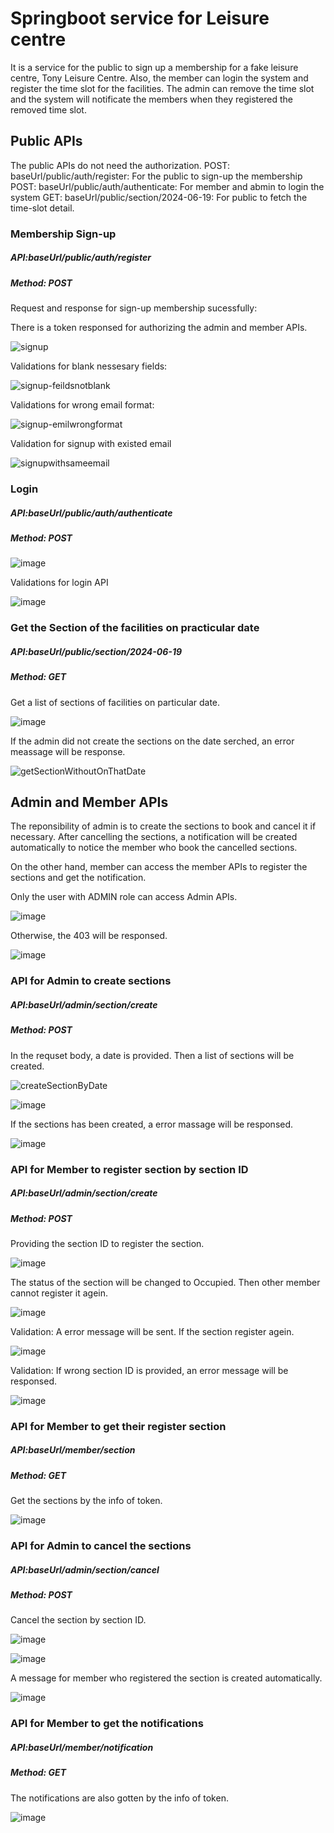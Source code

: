 <h1>Springboot service for Leisure centre</h1>
<p>It is a service for the public to sign up a membership for a fake leisure centre, Tony Leisure Centre. Also, the member can login the system and register the time slot for the facilities. The admin can remove the time slot and the system will notificate the members when they registered the removed time slot.</p>

<h2>Public APIs</h2>
The public APIs do not need the authorization. 
POST: baseUrl/public/auth/register: For the public to sign-up the membership
POST: baseUrl/public/auth/authenticate: For member and abmin to login the system
GET: baseUrl/public/section/2024-06-19: For public to fetch the time-slot detail.

<h3>Membership Sign-up</h3>
<h5>API:baseUrl/public/auth/register</h5>
<h5>Method: POST</h5>
<p>Request and response for sign-up membership sucessfully:</p>
<p>There is a token responsed for authorizing the admin and member APIs.</p>

![signup](https://github.com/user-attachments/assets/7597ec28-eafa-438b-a652-03e295ee4dd0)

<p>Validations for blank nessesary fields:</p>

![signup-feildsnotblank](https://github.com/user-attachments/assets/5cf0ebf1-55d6-45a9-a043-0af4c3e3a4b5)

<p>Validations for wrong email format:</p>

![signup-emilwrongformat](https://github.com/user-attachments/assets/82287613-cabc-445c-ace6-80a06904a663)

<p>Validation for signup with existed email</p>

![signupwithsameemail](https://github.com/user-attachments/assets/80e98b99-6654-43b5-9264-8931a76a14e6)

<h3>Login</h3>
<h5>API:baseUrl/public/auth/authenticate</h5>
<h5>Method: POST</h5>

![image](https://github.com/user-attachments/assets/cd73df85-dfd7-45fd-b17e-4a10824638bf)

<p>Validations for login API</p>

![image](https://github.com/user-attachments/assets/9af3788e-12e7-4eff-9bd9-0aca860d9aff)

<h3>Get the Section of the facilities on practicular date</h3>
<h5>API:baseUrl/public/section/2024-06-19</h5>
<h5>Method: GET</h5>
<p>Get a list of sections of facilities on particular date.</p>

![image](https://github.com/user-attachments/assets/1ad0af1f-b891-4c97-a6c3-055a2c04269b)


<p>If the admin did not create the sections on the date serched, an error meassage will be response.</p> 

![getSectionWithoutOnThatDate](https://github.com/user-attachments/assets/69e78d59-547f-4359-918b-ac7c18abd7c8)

<h2>Admin and Member APIs</h2>
<p>The reponsibility of admin is to create the sections to book and cancel it if necessary. After cancelling the sections, a notification will be created automatically to notice the member who book the cancelled sections. </p>
<p>On the other hand, member can access the member APIs to register the sections and get the notification.</p>
<p>Only the user with ADMIN role can access Admin APIs. </p>

![image](https://github.com/user-attachments/assets/73a2f405-34a8-4aa7-a9f8-a04bc3bf2825)

<p>Otherwise, the 403 will be responsed.</p>

![image](https://github.com/user-attachments/assets/67708a65-3f5a-4db0-b4aa-5ccea6fd6185)

<h3>API for Admin to create sections</h3>
<h5>API:baseUrl/admin/section/create</h5>
<h5>Method: POST</h5>
<p>In the requset body, a date is provided. Then a list of sections will be created. </p>

![createSectionByDate](https://github.com/user-attachments/assets/2c0383d4-391a-4531-a8ee-a11fa9342408)

![image](https://github.com/user-attachments/assets/eec83c45-b511-452a-9796-3abb1732098f)


<p>If the sections has been created, a error massage will be responsed.</p>

![image](https://github.com/user-attachments/assets/2c8e9a03-b5ea-4eb2-b991-a598f3d3355a)

<h3>API for Member to register section by section ID</h3>
<h5>API:baseUrl/admin/section/create</h5>
<h5>Method: POST</h5>
<p>Providing the section ID to register the section.</p>

![image](https://github.com/user-attachments/assets/90f9fbfa-480c-41a7-913f-3d487b9596c7)

<p>The status of the section will be changed to Occupied. Then other member cannot register it agein.</p>

![image](https://github.com/user-attachments/assets/618544a8-b4cb-4c09-a42e-82b9d87234ce)

<p>Validation: A error message will be sent. If the section register agein.</p>

![image](https://github.com/user-attachments/assets/8a186740-36f7-4679-a467-b2f19b56f564)

<p>Validation: If wrong section ID is provided, an error message will be responsed. </p>

![image](https://github.com/user-attachments/assets/5ba28019-e954-45f0-9ff4-d10ec3d43c53)

<h3>API for Member to get their register section</h3>
<h5>API:baseUrl/member/section</h5>
<h5>Method: GET</h5>
<p>Get the sections by the info of token. </p>

![image](https://github.com/user-attachments/assets/0de6b2bc-5ba5-49e4-8379-db8530ce1fe8)


<h3>API for Admin to cancel the sections</h3>
<h5>API:baseUrl/admin/section/cancel</h5>
<h5>Method: POST</h5>
<p>Cancel the section by section ID. </p>

![image](https://github.com/user-attachments/assets/fa7d33e5-4b68-4153-9768-d4598f2e3f40)

![image](https://github.com/user-attachments/assets/e90902dd-3761-4a72-a092-c38381597e6c)

<p>A message for member who registered the section is created automatically.</p>

![image](https://github.com/user-attachments/assets/469d15c4-b7ef-47d0-a41e-e88e3c9b5371)

<h3>API for Member to get the notifications</h3>
<h5>API:baseUrl/member/notification</h5>
<h5>Method: GET</h5>

<p>The notifications are also gotten by the info of token.</p>

![image](https://github.com/user-attachments/assets/93d968a7-505f-4962-8b87-534ddfa029fb)







